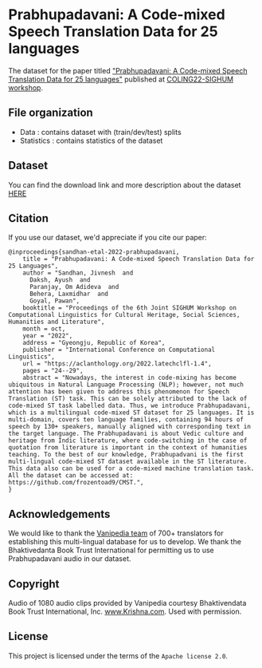 # Prabhupadavani: A Code-mixed Speech Translation Data for 25 languages
The dataset for the paper titled ["Prabhupadavani: A Code-mixed Speech Translation Data for 25 languages"](https://aclanthology.org/2022.latechclfl-1.4/) published at [COLING22-SIGHUM workshop](https://sighum.wordpress.com/events/latech-clfl-2022/). <br>

## File organization
* Data  : contains dataset with (train/dev/test) splits
* Statistics  : contains statistics of the dataset

## Dataset
You can find the download link and more description about the dataset [HERE](https://github.com/frozentoad9/CMST/blob/master/Data/README.md)

## Citation

If you use our dataset, we'd appreciate if you cite our paper:

```
@inproceedings{sandhan-etal-2022-prabhupadavani,
    title = "Prabhupadavani: A Code-mixed Speech Translation Data for 25 Languages",
    author = "Sandhan, Jivnesh  and
      Daksh, Ayush  and
      Paranjay, Om Adideva  and
      Behera, Laxmidhar  and
      Goyal, Pawan",
    booktitle = "Proceedings of the 6th Joint SIGHUM Workshop on Computational Linguistics for Cultural Heritage, Social Sciences, Humanities and Literature",
    month = oct,
    year = "2022",
    address = "Gyeongju, Republic of Korea",
    publisher = "International Conference on Computational Linguistics",
    url = "https://aclanthology.org/2022.latechclfl-1.4",
    pages = "24--29",
    abstract = "Nowadays, the interest in code-mixing has become ubiquitous in Natural Language Processing (NLP); however, not much attention has been given to address this phenomenon for Speech Translation (ST) task. This can be solely attributed to the lack of code-mixed ST task labelled data. Thus, we introduce Prabhupadavani, which is a multilingual code-mixed ST dataset for 25 languages. It is multi-domain, covers ten language families, containing 94 hours of speech by 130+ speakers, manually aligned with corresponding text in the target language. The Prabhupadavani is about Vedic culture and heritage from Indic literature, where code-switching in the case of quotation from literature is important in the context of humanities teaching. To the best of our knowledge, Prabhupadvani is the first multi-lingual code-mixed ST dataset available in the ST literature. This data also can be used for a code-mixed machine translation task. All the dataset can be accessed at: https://github.com/frozentoad9/CMST.",
}
```
## Acknowledgements
We would like to thank the [Vanipedia team](https://vanipedia.org/) of 700+ translators for establishing this multi-lingual database for us to develop. We thank the Bhaktivedanta Book Trust International for permitting us to use Prabhupadavani audio in our dataset.

## Copyright
Audio of 1080 audio clips provided by Vanipedia courtesy Bhaktivendata Book Trust International, Inc. www.Krishna.com. Used with permission.

## License
This project is licensed under the terms of the `Apache license 2.0`.
